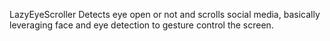 LazyEyeScroller
Detects eye open or not and scrolls social media, basically leveraging face and eye detection to gesture control the screen.